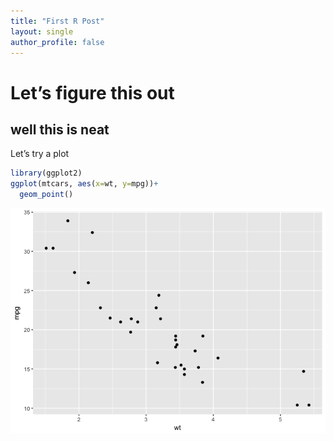 ```yaml
---
title: "First R Post"
layout: single
author_profile: false
---
```


Let’s figure this out
=====================

well this is neat
-----------------

Let’s try a plot

``` r
library(ggplot2)
ggplot(mtcars, aes(x=wt, y=mpg))+
  geom_point()
```

![](/_posts/2018-04-27-first-r-post_files/figure-markdown_github/unnamed-chunk-1-1.png)
